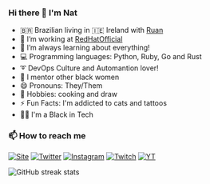 ### Hi there 👋 I'm Nat

- 🇧🇷 Brazilian living in 🇮🇪 Ireland with [Ruan](https://github.com/ruanLN)
- 🔭 I’m working at [RedHatOfficial](https://github.com/RedHatOfficial)
- 🌱 I’m always learning about everything!
- 💻 Programming languages: Python, Ruby, Go and Rust
- ➰ DevOps Culture and Automantion lover!
- 👯 I mentor other black women
- 😄 Pronouns: They/Them
- 🍲 Hobbies: cooking and draw
- ⚡ Fun Facts: I'm addicted to cats and tattoos
- ✊🏿 I'm a Black in Tech

### 📫 How to reach me

<a href="https://www.shebangbash.dev"><img src="https://img.shields.io/website?color=green&label=Site&style=plastic&url=https%3A%2F%2Fshebangbash.dev%2F" alt="Site"></a>
<a href="https://www.twiter.com/shebangbash"><img src="https://img.shields.io/twitter/follow/shebangbash?style=plastic" alt="Twitter"></a>
<a href="https://www.instagram.com/shebangbash"><img src="https://img.shields.io/badge/Instagram-Follow-pink?style=plastic" alt="Instagram"></a>
<a href="https://www.twitch.tb/shebangbashb"><img src="https://img.shields.io/twitch/status/shebangbash?style=plastic" alt="Twitch"></a>
<a href="https://www.youtube.com/c/shebangbash"><img src="https://img.shields.io/youtube/views/shebangbash?style=plastic" alt="YT"></a>

![GitHub streak stats](https://github-readme-streak-stats.herokuapp.com/?user=shebangbash)
